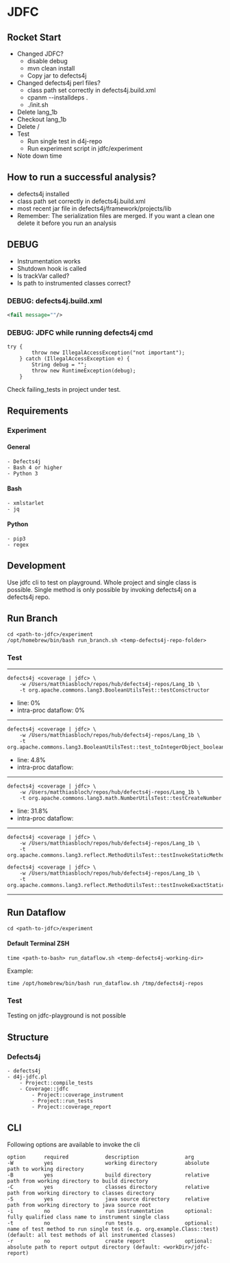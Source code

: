 # JDFC

## Rocket Start
- Changed JDFC?
	- disable debug
	- mvn clean install
	- Copy jar to defects4j
- Changed defects4j perl files?
	- class path set correctly in defects4j.build.xml
	- cpanm --installdeps .
	- ./init.sh
- Delete lang_1b
- Checkout lang_1b
- Delete /
- Test
	- Run single test in d4j-repo
	- Run experiment script in jdfc/experiment
- Note down time

## How to run a successful analysis?
- defects4j installed
- class path set correctly in defects4j.build.xml
- most recent jar file in defects4j/framework/projects/lib
- Remember: The serialization files are merged. If you want a clean one delete it before you run an analysis

## DEBUG
- Instrumentation works
- Shutdown hook is called
- Is trackVar called?
- Is path to instrumented classes correct?

### DEBUG: defects4j.build.xml
```xml
<fail message=""/>
```

### DEBUG: JDFC while running defects4j cmd
```
try {
        throw new IllegalAccessException("not important");
    } catch (IllegalAccessException e) {
        String debug = "";
        throw new RuntimeException(debug);
    }
```

Check failing_tests in project under test.

## Requirements

### Experiment
#### General
```
- Defects4j
- Bash 4 or higher
- Python 3
```

#### Bash
```
- xmlstarlet
- jq
```

#### Python
```
- pip3
- regex
```

## Development
Use jdfc cli to test on playground.
Whole project and single class is possible.
Single method is only possible by invoking defects4j on a defects4j repo.

## Run Branch
```
cd <path-to-jdfc>/experiment
/opt/homebrew/bin/bash run_branch.sh <temp-defects4j-repo-folder>
```

### Test
___
```shell
defects4j <coverage | jdfc> \ 
    -w /Users/matthiasbloch/repos/hub/defects4j-repos/Lang_1b \
    -t org.apache.commons.lang3.BooleanUtilsTest::testConsctructor
```
- line: 0%
- intra-proc dataflow: 0%
___
```shell
defects4j <coverage | jdfc> \ 
    -w /Users/matthiasbloch/repos/hub/defects4j-repos/Lang_1b \
    -t org.apache.commons.lang3.BooleanUtilsTest::test_toIntegerObject_boolean
```
- line: 4.8%
- intra-proc dataflow: 
___
```shell
defects4j <coverage | jdfc> \ 
    -w /Users/matthiasbloch/repos/hub/defects4j-repos/Lang_1b \
    -t org.apache.commons.lang3.math.NumberUtilsTest::testCreateNumber
```
- line: 31.8%
- intra-proc dataflow:
___
```shell
defects4j <coverage | jdfc> \ 
    -w /Users/matthiasbloch/repos/hub/defects4j-repos/Lang_1b \
    -t org.apache.commons.lang3.reflect.MethodUtilsTest::testInvokeStaticMethod
```
```shell
defects4j <coverage | jdfc> \ 
    -w /Users/matthiasbloch/repos/hub/defects4j-repos/Lang_1b \
    -t org.apache.commons.lang3.reflect.MethodUtilsTest::testInvokeExactStaticMethod
```
___

## Run Dataflow
```
cd <path-to-jdfc>/experiment
```

#### Default Terminal ZSH
```
time <path-to-bash> run_dataflow.sh <temp-defects4j-working-dir>
```
Example:
```
time /opt/homebrew/bin/bash run_dataflow.sh /tmp/defects4j-repos
```

### Test
Testing on jdfc-playground is not possible

## Structure
### Defects4j
```
- defects4j
- d4j-jdfc.pl
    - Project::compile_tests
    - Coverage::jdfc
        - Project::coverage_instrument
        - Project::run_tests
        - Project::coverage_report
```


## CLI
Following options are available to invoke the cli
```shell
option      required            description               arg     
-W          yes                 working directory         absolute path to working directory
-B          yes                 build directory           relative path from working directory to build directory
-C          yes                 classes directory         relative path from working directory to classes directory
-S          yes                 java source directory     relative path from working directory to java source root
-i          no                  run instrumentation       optional: fully qualified class name to instrument single class
-t          no                  run tests                 optional: name of test method to run single test (e.g. org.example.Class::test) (default: all test methods of all instrumented classes)
-r          no                  create report             optional: absolute path to report output directory (default: <workDir>/jdfc-report)
```
